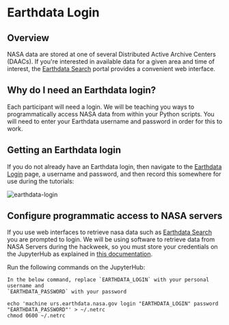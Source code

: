 # Earthdata Login

## Overview

NASA data are stored at one of several Distributed Active Archive Centers (DAACs). If you're interested in available data for a given area and time of interest, the [Earthdata Search](https://earthdata.nasa.gov/) portal provides a convenient web interface.

## Why do I need an Earthdata login?

Each participant will need a login. We will be teaching you ways to programmatically access NASA data from within your Python scripts. You will need to enter your Earthdata username and password in order for this to work.

## Getting an Earthdata login

If you do not already have an Earthdata login, then navigate to the [Earthdata Login](https://urs.earthdata.nasa.gov/) page, a username and password, and then record this somewhere for use during the tutorials:

![earthdata-login](../img/earthdata-login.png)

## Configure programmatic access to NASA servers

If you use web interfaces to retrieve nasa data such as
[Earthdata Search](https://earthdata.nasa.gov/) you are prompted to login.
We will be using software to retrieve data from NASA Servers during the hackweek,
so you must store your credentials on the JupyterHub as explained in
[this documentation](https://wiki.earthdata.nasa.gov/display/EL/How+To+Access+Data+With+cURL+And+Wget).

Run the following commands on the JupyterHub:

```{important}
In the below command, replace `EARTHDATA_LOGIN` with your personal username and
`EARTHDATA_PASSWORD` with your password
```

```shell
echo 'machine urs.earthdata.nasa.gov login "EARTHDATA_LOGIN" password "EARTHDATA_PASSWORD"' > ~/.netrc
chmod 0600 ~/.netrc
```
